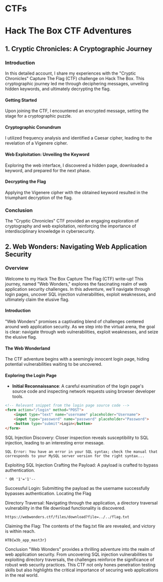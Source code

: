 # CTFs

# Hack The Box CTF Adventures

## 1. Cryptic Chronicles: A Cryptographic Journey

### Introduction

In this detailed account, I share my experiences with the "Cryptic Chronicles" Capture The Flag (CTF) challenge on Hack The Box. This cryptographic journey led me through deciphering messages, unveiling hidden keywords, and ultimately decrypting the flag.

#### Getting Started

Upon joining the CTF, I encountered an encrypted message, setting the stage for a cryptographic puzzle.

#### Cryptographic Conundrum

I utilized frequency analysis and identified a Caesar cipher, leading to the revelation of a Vigenere cipher.

#### Web Exploitation: Unveiling the Keyword

Exploring the web interface, I discovered a hidden page, downloaded a keyword, and prepared for the next phase.

#### Decrypting the Flag

Applying the Vigenere cipher with the obtained keyword resulted in the triumphant decryption of the flag.

### Conclusion

The "Cryptic Chronicles" CTF provided an engaging exploration of cryptography and web exploitation, reinforcing the importance of interdisciplinary knowledge in cybersecurity.

## 2. Web Wonders: Navigating Web Application Security

### Overview

Welcome to my Hack The Box Capture The Flag (CTF) write-up! This journey, named "Web Wonders," explores the fascinating realm of web application security challenges. In this adventure, we'll navigate through login pages, uncover SQL injection vulnerabilities, exploit weaknesses, and ultimately claim the elusive flag.

#### Introduction

"Web Wonders" promises a captivating blend of challenges centered around web application security. As we step into the virtual arena, the goal is clear: navigate through web vulnerabilities, exploit weaknesses, and seize the elusive flag.

#### The Web Wonderland

The CTF adventure begins with a seemingly innocent login page, hiding potential vulnerabilities waiting to be uncovered.

#### Exploring the Login Page

- **Initial Reconnaissance**: A careful examination of the login page's source code and inspecting network requests using browser developer tools.

```html
<!-- Relevant snippet from the login page source code -->
<form action="/login" method="POST">
    <input type="text" name="username" placeholder="Username">
    <input type="password" name="password" placeholder="Password">
    <button type="submit">Login</button>
</form>

```
SQL Injection Discovery: Closer inspection reveals susceptibility to SQL injection, leading to an interesting error message.
```
SQL Error: You have an error in your SQL syntax; check the manual that corresponds to your MySQL server version for the right syntax...
```
Exploiting SQL Injection
Crafting the Payload: A payload is crafted to bypass authentication.
```
' OR '1'='1'--
```
Successful Login: Submitting the payload as the username successfully bypasses authentication.
Locating the Flag

Directory Traversal: Navigating through the application, a directory traversal vulnerability in the file download functionality is discovered.

```
https://webwonders.ctf/files/download?file=../../flag.txt
```
Claiming the Flag: The contents of the flag.txt file are revealed, and victory is within reach.
```
HTB{w3b_app_mast3r}

```
Conclusion
"Web Wonders" provides a thrilling adventure into the realm of web application security. From uncovering SQL injection vulnerabilities to exploiting directory traversals, the challenges reinforce the significance of robust web security practices. This CTF not only hones penetration testing skills but also highlights the critical importance of securing web applications in the real world.

